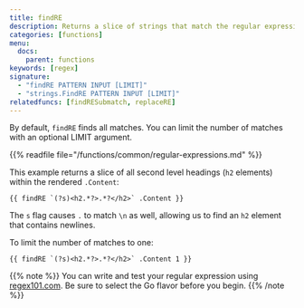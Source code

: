 ```yaml
---
title: findRE
description: Returns a slice of strings that match the regular expression.
categories: [functions]
menu:
  docs:
    parent: functions
keywords: [regex]
signature:
  - "findRE PATTERN INPUT [LIMIT]"
  - "strings.FindRE PATTERN INPUT [LIMIT]"
relatedfuncs: [findRESubmatch, replaceRE]
---
```

By default, `findRE` finds all matches. You can limit the number of matches with an optional LIMIT argument.

{{% readfile file="/functions/common/regular-expressions.md" %}}

This example returns a slice of all second level headings (`h2` elements) within the rendered `.Content`:

```go-html-template
{{ findRE `(?s)<h2.*?>.*?</h2>` .Content }}
```

The `s` flag causes `.` to match `\n` as well, allowing us to find an `h2` element that contains newlines.

To limit the number of matches to one:

```go-html-template
{{ findRE `(?s)<h2.*?>.*?</h2>` .Content 1 }}
```

{{% note %}}
You can write and test your regular expression using [regex101.com](https://regex101.com/). Be sure to select the Go flavor before you begin.
{{% /note %}}
